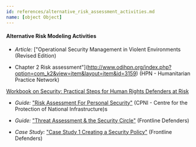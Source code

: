 ```yaml
---
id: references/alternative_risk_assessment_activities.md
name: [object Object]
---
```


#### Alternative Risk Modeling Activities

* *Article:* ["Operational Security Management in Violent Environments (Revised Edition)
- Chapter 2 Risk assessment"](http://www.odihpn.org/index.php?option=com_k2&view=item&layout=item&id=3159) (HPN - Humanitarian Practice Network)

[Workbook on Security: Practical Steps for Human Rights Defenders at Risk](http://frontlinedefenders.org/files/workbook_eng.pdf)

  * *Guide:* ["Risk Assessment For Personal Security"](https://www.eisf.eu/wp-content/uploads/2014/09/0601-CPNI-2009-Risk-assessment-for-personnel-security-a-guide.pdf) (CPNI - Centre for the Protection of National Infrastructure)s

  * *Guide:* ["Threat Assessment & the Security Circle"](https://equalit.ie/esecman/chapter1_3.html) (Frontline Defenders)

  * *Case Study:* ["Case Study 1 Creating a Security Policy"](https://equalit.ie/esecman/chapter3_1.html) (Frontline Defenders)

